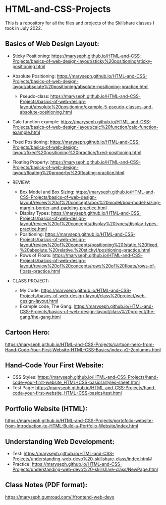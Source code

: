 # HTML-and-CSS-Projects
This is a repository for all the files and projects of the Skillshare classes I took in July 2022.

Basics of Web Design Layout:
- 
  - Sticky Positioning:  https://maryseph.github.io/HTML-and-CSS-Projects/basics-of-web-design-layout/sticky%20positioning/sticky-positioning.html
  - Absolute Positioning: https://maryseph.github.io/HTML-and-CSS-Projects/basics-of-web-design-layout/absolute%20positioning/absolute-positioning-practice.html
    - Pseudo-class: https://maryseph.github.io/HTML-and-CSS-Projects/basics-of-web-design-layout/absolute%20positioning/example-5-pseudo-classes-and-absolute-positioning.html 
  - Calc function example: https://maryseph.github.io/HTML-and-CSS-Projects/basics-of-web-design-layout/calc%20function/calc-function-example.html
  - Fixed Positioning: https://maryseph.github.io/HTML-and-CSS-Projects/basics-of-web-design-layout/fixed%20positioning%20practice/fixed-positioning.html 
  - Floating Property: https://maryseph.github.io/HTML-and-CSS-Projects/basics-of-web-design-layout/floating%20property/%20floating-practice.html
  
  - REVIEW:
    - Box Model and Box Sizing: https://maryseph.github.io/HTML-and-CSS-Projects/basics-of-web-design-layout/review%20of%20concepts/box%20model/box-model-sizing-margin-border-and-padding-practice.html
    - Display Types: https://maryseph.github.io/HTML-and-CSS-Projects/basics-of-web-design-layout/review%20of%20concepts/display%20types/display-types-practice.html
    - Positioning: https://maryseph.github.io/HTML-and-CSS-Projects/basics-of-web-design-layout/review%20of%20concepts/positioning%20(static,%20fixed,%20absolute,%20relative,%20sticky)/positioning-practice.html
    - Rows of Floats: https://maryseph.github.io/HTML-and-CSS-Projects/basics-of-web-design-layout/review%20of%20concepts/rows%20of%20floats/rows-of-floats-practice.html
   
  - CLASS PROJECT:
    - My Code: https://maryseph.github.io/HTML-and-CSS-Projects/basics-of-web-design-layout/class%20project/web-design-layout.html
    - Example code, The Gang: https://maryseph.github.io/HTML-and-CSS-Projects/basics-of-web-design-layout/class%20project/the-gang/the-gang.html 
  

    


Cartoon Hero:
-
https://maryseph.github.io/HTML-and-CSS-Projects/cartoon-hero-from-Hand-Code-Your-First-Website-HTML-CSS-Basics/index-v2-2columns.html

Hand-Code Your First Website:
-
- CSS Styles: https://maryseph.github.io/HTML-and-CSS-Projects/hand-code-your-first-website_HTML+CSS-basics/styles-sheet.html
- Test Page: https://maryseph.github.io/HTML-and-CSS-Projects/hand-code-your-first-website_HTML+CSS-basics/test.html

Portfolio Website (HTML):
-
https://maryseph.github.io/HTML-and-CSS-Projects/portofolio-website-from-Introduction-to-HTML-Build-a-Portfolio-Website/index.html

Understanding Web Development:
-
- Test: https://maryseph.github.io/HTML-and-CSS-Projects/understanding-web-devo%20-skillshare-class/index.html#
- Practice: https://maryseph.github.io/HTML-and-CSS-Projects/understanding-web-devo%20-skillshare-class/NewPage.html

Class Notes (PDF format): 
- 
https://maryseph.gumroad.com/l/frontend-web-devo
